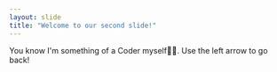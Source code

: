```yaml
---
layout: slide
title: "Welcome to our second slide!"
---
```

You know I'm something of a Coder myself🤷‍♂️.
Use the left arrow to go back!